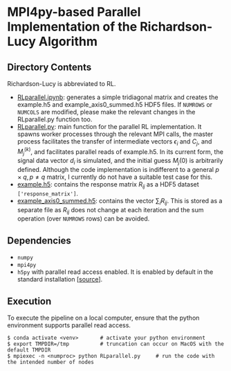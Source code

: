 # MPI4py-based Parallel Implementation of the Richardson-Lucy Algorithm

## Directory Contents

Richardson-Lucy is abbreviated to RL.

- [RLparallel.ipynb](./RLparallel.ipynb): generates a simple tridiagonal matrix and creates the example.h5 and example_axis0_summed.h5 HDF5 files. If `NUMROWS` or `NUMCOLS` are modified, please make the relevant changes in the RLparallel.py function too. 
- [RLparallel.py](./RLparallel.py): main function for the parallel RL implementation. It spawns worker processes through the relevant MPI calls,  the master process facilitates the transfer of intermediate vectors $\epsilon_i$ and $C_j$, and $M_j^{(k)}$, and facilitates parallel reads of example.h5. In its current form, the signal data vector $d_i$ is simulated, and the initial guess $M_j{(0)}$ is arbitrarily defined. Although the code implementation is indifferent to a general $p\times q, p\neq q$ matrix, I currently do not have a suitable test case for this. 
- [example.h5](./example.h5): contains the response matrix $R_{ij}$ as a HDF5 dataset `['response_matrix']`. 
- [example_axis0_summed.h5](./example_axis0_summed.h5): contains the vector $\sum_i R_{ij}$. This is stored as a separate file as $R_{ij}$ does not change at each iteration and the sum operation (over `NUMROWS` rows) can be avoided. 

## Dependencies
- `numpy`
- `mpi4py`
- `h5py` with parallel read access enabled. It is enabled by default in the standard installation [[source](https://docs.h5py.org/en/latest/mpi.html)]. 

## Execution

To execute the pipeline on a local computer, ensure that the python environment supports parallel read access. 
```
$ conda activate <venv>       # activate your python environment
$ export TMPDIR=/tmp          # truncation can occur on MacOS with the default TMPDIR
$ mpiexec -n <numproc> python RLparallel.py     # run the code with the intended number of nodes
```